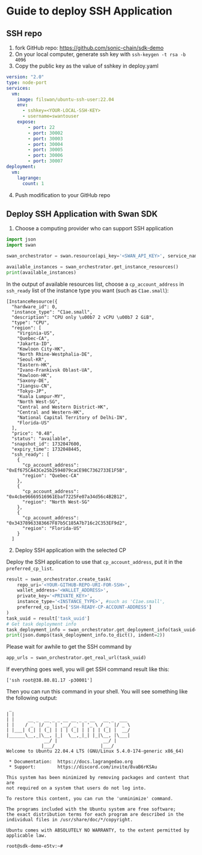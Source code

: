 # Guide to deploy SSH Application

## SSH repo

1. fork GitHub repo: https://github.com/sonic-chain/sdk-demo
2. On your local computer, generate ssh key with `ssh-keygen -t rsa -b 4096`
3. Copy the public key as the value of sshkey in deploy.yaml

```yaml
version: "2.0"
type: node-port
services:
  vm:
    image: filswan/ubuntu-ssh-user:22.04
    env:
      - sshkey=<YOUR-LOCAL-SSH-KEY>
      - username=swantouser
    expose:
        - port: 22
        - port: 30002
        - port: 30003
        - port: 30004
        - port: 30005
        - port: 30006
        - port: 30007
deployment:
  vm:
    lagrange:
      count: 1
```

4. Push modification to your GitHub repo

## Deploy SSH Application with Swan SDK

1. Choose a computing provider who can support SSH application

```py
import json
import swan

swan_orchestrator = swan.resource(api_key='<SWAN_API_KEY>', service_name='Orchestrator')

available_instances = swan_orchestrator.get_instance_resources()
print(available_instances)
```

In the output of available resources list, choose a `cp_account_address` in `ssh_ready` list of the instance type you want (such as `C1ae.small`):

```
[InstanceResource({
  "hardware_id": 0,
  "instance_type": "C1ae.small",
  "description": "CPU only \u00b7 2 vCPU \u00b7 2 GiB",
  "type": "CPU",
  "region": [
    "Virginia-US",
    "Quebec-CA",
    "Jakarta-ID",
    "Kowloon City-HK",
    "North Rhine-Westphalia-DE",
    "Seoul-KR",
    "Eastern-HK",
    "Ivano-Frankivsk Oblast-UA",
    "Kowloon-HK",
    "Saxony-DE",
    "Jiangsu-CN",
    "Tokyo-JP",
    "Kuala Lumpur-MY",
    "North West-SG",
    "Central and Western District-HK",
    "Central and Western-HK",
    "National Capital Territory of Delhi-IN",
    "Florida-US"
  ],
  "price": "0.48",
  "status": "available",
  "snapshot_id": 1732047600,
  "expiry_time": 1732048445,
  "ssh_ready": [
    {
      "cp_account_address": "0xEf675CA43Ce25b2594079caCE98C7362733E1F5B",
      "region": "Quebec-CA"
    },
    {
      "cp_account_address": "0x4cbe96669516961Ebaf7225Fe07a34d56c4B2B12",
      "region": "North West-SG"
    },
    {
      "cp_account_address": "0x34378963383667F87b5C185A7b716c2C353EF9d2",
      "region": "Florida-US"
    }
  ]
```

2. Deploy SSH application with the selected CP

Deploy the SSH application to use that `cp_account_address`, put it in the `preferred_cp_list`.

```py
result = swan_orchestrator.create_task(
    repo_uri='<YOUR-GITHUB-REPO-URI-FOR-SSH>',
    wallet_address='<WALLET_ADDRESS>',
    private_key='<PRIVATE_KEY>',
    instance_type='<INSTANCE_TYPE>', #such as 'C1ae.small',
    preferred_cp_list=['SSH-READY-CP-ACCOUNT-ADDRESS']
)
task_uuid = result['task_uuid']
# Get task deployment info
task_deployment_info = swan_orchestrator.get_deployment_info(task_uuid=task_uuid)
print(json.dumps(task_deployment_info.to_dict(), indent=2))
```

Please wait for awhile to get the SSH command by

```py
app_urls = swan_orchestrator.get_real_url(task_uuid)
```

If everything goes well, you will get SSH command result like this:

```
['ssh root@38.80.81.17 -p30001']
```

Then you can run this command in your shell. You will see something like the following output:

```
 _
| |
| |     __ _  __ _ _ __ __ _ _ __   __ _  ___
| |    / _` |/ _` | '__/ _` | '_ \ / _` |/ _ \
| |___| (_| | (_| | | | (_| | | | | (_| |  __/
|______\__,_|\__, |_|  \__,_|_| |_|\__, |\___|
              __/ |                 __/ |
             |___/                 |___/
Welcome to Ubuntu 22.04.4 LTS (GNU/Linux 5.4.0-174-generic x86_64)

 * Documentation:  https://docs.lagrangedao.org
 * Support:        https://discord.com/invite/8vaB6rKSAu

This system has been minimized by removing packages and content that are
not required on a system that users do not log into.

To restore this content, you can run the 'unminimize' command.

The programs included with the Ubuntu system are free software;
the exact distribution terms for each program are described in the
individual files in /usr/share/doc/*/copyright.

Ubuntu comes with ABSOLUTELY NO WARRANTY, to the extent permitted by
applicable law.

root@sdk-demo-e5tv:~#
```